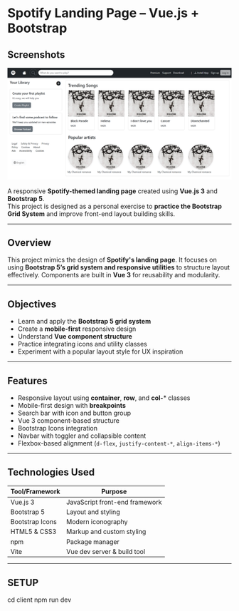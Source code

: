 # Spotify Landing Page – Vue.js + Bootstrap


## Screenshots
![Desktop Screenshot](desktop_view.png)

A responsive **Spotify-themed landing page** created using **Vue.js 3** and **Bootstrap 5**.  
This project is designed as a personal exercise to **practice the Bootstrap Grid System** and improve front-end layout building skills.

---

## Overview

This project mimics the design of **Spotify's landing page**. It focuses on using **Bootstrap 5’s grid system and responsive utilities** to structure layout effectively. Components are built in **Vue 3** for reusability and modularity.

---

## Objectives

- Learn and apply the **Bootstrap 5 grid system**
- Create a **mobile-first** responsive design
- Understand **Vue component structure**
- Practice integrating icons and utility classes
- Experiment with a popular layout style for UX inspiration

---

## Features

- Responsive layout using **container**, **row**, and **col-*** classes
- Mobile-first design with **breakpoints**
- Search bar with icon and button group
- Vue 3 component-based structure
- Bootstrap Icons integration
- Navbar with toggler and collapsible content
- Flexbox-based alignment (`d-flex`, `justify-content-*`, `align-items-*`)

---

## Technologies Used

| Tool/Framework     | Purpose                              |
|--------------------|--------------------------------------|
| Vue.js 3           | JavaScript front-end framework       |
| Bootstrap 5        | Layout and styling                   |
| Bootstrap Icons    | Modern iconography                   |
| HTML5 & CSS3       | Markup and custom styling            |
| npm                | Package manager                      |
| Vite               | Vue dev server & build tool          |

---


## SETUP

cd client
npm run dev



